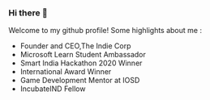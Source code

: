 ### Hi there 👋

Welcome to my github profile! Some highlights about me :
- Founder and CEO,The Indie Corp
- Microsoft Learn Student Ambassador 
- Smart India Hackathon 2020 Winner 
- International Award Winner 
- Game Development Mentor at IOSD
- IncubateIND Fellow

<!--
**ishanvohra2/ishanvohra2** is a ✨ _special_ ✨ repository because its `README.md` (this file) appears on your GitHub profile.

Here are some ideas to get you started:

- 🔭 I’m currently working on ...
- 🌱 I’m currently learning ...
- 👯 I’m looking to collaborate on ...
- 🤔 I’m looking for help with ...
- 💬 Ask me about ...
- 📫 How to reach me: ...
- 😄 Pronouns: ...
- ⚡ Fun fact: ...
-->
